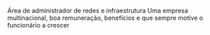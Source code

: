Área de administrador de redes e infraestrutura
Uma empresa multinacional, boa remuneração, benefícios e que sempre motive o funcionário a crescer
